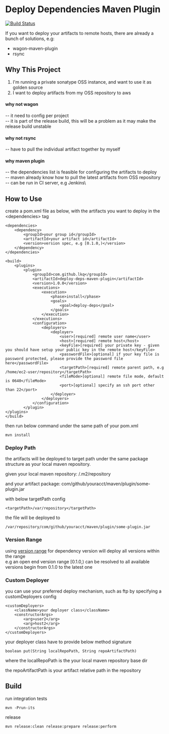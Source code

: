 # Deploy Dependencies Maven Plugin

[![Build Status](https://travis-ci.org/lkq/deploy-deps-maven-plugin.svg?branch=master)](https://travis-ci.org/lkq/deploy-deps-maven-plugin)

If you want to deploy your artifacts to remote hosts, there are already a bunch of solutions, e.g:
- wagon-maven-plugin
- rsync

## Why This Project

1. I'm running a private sonatype OSS instance, and want to use it as golden source
2. I want to deploy artifacts from my OSS repository to aws

#### why not wagon
-- it need to config per project\
-- it is part of the release build, this will be a problem as it may make the release build unstable

#### why not rsync
-- have to pull the individual artifact together by myself

#### why maven plugin
-- the dependencies list is feasible for configuring the artifacts to deploy\
-- maven already know how to pull the latest artifacts from OSS repository\
-- can be run in CI server, e.g Jenkins\


## How to Use


create a pom.xml file as below, with the artifacts you want to deploy in the \<dependencies\> tag

    <dependencies>
        <dependency>
            <groupId>your group id</groupId>
            <artifactId>your artifact id</artifactId>
            <version>version spec, e.g [0.1.0,)</version>
        </dependency>
    </dependencies>

    <build>
        <plugins>
            <plugin>
                <groupId>com.github.lkq</groupId>
                <artifactId>deploy-deps-maven-plugin</artifactId>
                <version>1.0.0</version>
                <executions>
                    <execution>
                        <phase>install</phase>
                        <goals>
                            <goal>deploy-deps</goal>
                        </goals>
                    </execution>
                </executions>
                <configuration>
                    <deployers>
                        <deployer>
                            <user>[required] remote user name</user>
                            <host>[required] remote host</host>
                            <keyFile>[required] your private key - given you should have setup your public key in the remote host</keyFile>
                            <passwordFile>[optional] if your key file is password protected, please provide the password file here</passwordFile>
                            <targetPath>[required] remote parent path, e.g /home/ec2-user/repository</targetPath>
                            <fileMode>[optional] remote file mode, default is 0640</fileMode>
                            <port>[optional] specify an ssh port other than 22</port>
                        </deployer>
                    </deployers>
                </configuration>
            </plugin>
    </plugins>
    </build>


then run below command under the same path of your pom.xml

    mvn install


### Deploy Path
the artifacts will be deployed to target path under the same package structure as your local maven repository.

given your local maven repository: /.m2/repository

and your artifact package: com/github/youracct/maven/plugin/some-plugin.jar

with below targetPath config

    <targetPath>/var/repository</targetPath>

the file will be deployed to

    /var/repository/com/github/youracct/maven/plugin/some-plugin.jar

### Version Range
using [version range](http://maven.apache.org/enforcer/enforcer-rules/versionRanges.html) for dependency version will deploy all versions within the range\
e.g an open end version range [0.1.0,) can be resolved to all available versions begin from 0.1.0 to the latest one


### Custom Deployer
you can use your preferred deploy mechanism, such as ftp by specifying a customDeployers config

    <customDeployers>
        <className>your deployer class</className>
        <constructorArgs>
            <arg>user2</arg>
            <arg>host2</arg>
        </constructorArgs>
    </customDeployers>

your deployer class have to provide below method signature

    boolean put(String localRepoPath, String repoArtifactPath)

where the localRepoPath is the your local maven repository base dir

the repoArtifactPath is your artifact relative path in the repository


## Build
run integration tests

    mvn -Prun-its

release

    mvn release:clean release:prepare release:perform
